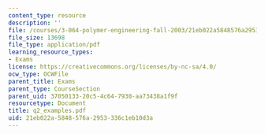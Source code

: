 ```yaml
---
content_type: resource
description: ''
file: /courses/3-064-polymer-engineering-fall-2003/21eb022a5848576a2953336c1eb10d3a_q2_examples.pdf
file_size: 13698
file_type: application/pdf
learning_resource_types:
- Exams
license: https://creativecommons.org/licenses/by-nc-sa/4.0/
ocw_type: OCWFile
parent_title: Exams
parent_type: CourseSection
parent_uid: 37050133-20c5-4c64-7930-aa73438a1f9f
resourcetype: Document
title: q2_examples.pdf
uid: 21eb022a-5848-576a-2953-336c1eb10d3a
---
```

